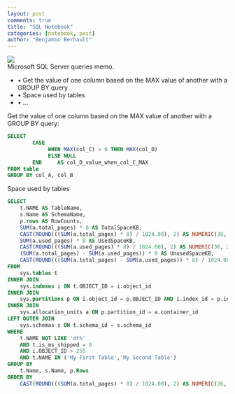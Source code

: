 ```yaml
---
layout: post
comments: true
title: "SQL Notebook"
categories: [notebook, post]
author: "Benjamin Berhault"
---
```


<div class="row">
  <div class="col grid s12 m6 l3">
    <img src="{{ site.baseurl | replace: '//', '/' }}images/sql.png" class="responsive-img">
  </div>
  <div class="col grid s12 m6 l9 ">
    Microsoft SQL Server queries memo.
    <ul>
        <li>&bull; Get the value of one column based on the MAX value of another with a GROUP BY query</li>
        <li>&bull; Space used by tables</li>
        <li>&bull; ...</li>
    </ul>  
  </div>
</div>

Get the value of one column based on the MAX value of another with a GROUP BY query:

```sql
SELECT
        CASE 
             WHEN MAX(col_C) > 0 THEN MAX(col_D)
             ELSE NULL 
        END     AS col_D_value_when_col_C_MAX
FROM table 
GROUP BY col_A, col_B
```

Space used by tables 

```sql
SELECT 
    t.NAME AS TableName,
    s.Name AS SchemaName,
    p.rows AS RowCounts,
    SUM(a.total_pages) * 8 AS TotalSpaceKB, 
    CAST(ROUND(((SUM(a.total_pages) * 8) / 1024.00), 2) AS NUMERIC(36, 2)) AS TotalSpaceMB,
    SUM(a.used_pages) * 8 AS UsedSpaceKB, 
    CAST(ROUND(((SUM(a.used_pages) * 8) / 1024.00), 2) AS NUMERIC(36, 2)) AS UsedSpaceMB, 
    (SUM(a.total_pages) - SUM(a.used_pages)) * 8 AS UnusedSpaceKB,
    CAST(ROUND(((SUM(a.total_pages) - SUM(a.used_pages)) * 8) / 1024.00, 2) AS NUMERIC(36, 2)) AS UnusedSpaceMB
FROM 
    sys.tables t
INNER JOIN      
    sys.indexes i ON t.OBJECT_ID = i.object_id
INNER JOIN 
    sys.partitions p ON i.object_id = p.OBJECT_ID AND i.index_id = p.index_id
INNER JOIN 
    sys.allocation_units a ON p.partition_id = a.container_id
LEFT OUTER JOIN 
    sys.schemas s ON t.schema_id = s.schema_id
WHERE 
    t.NAME NOT LIKE 'dt%' 
    AND t.is_ms_shipped = 0
    AND i.OBJECT_ID > 255
	AND t.NAME IN ('My First Table','My Second Table')
GROUP BY 
    t.Name, s.Name, p.Rows
ORDER BY 
    CAST(ROUND(((SUM(a.total_pages) * 8) / 1024.00), 2) AS NUMERIC(36, 2)) DESC
```
